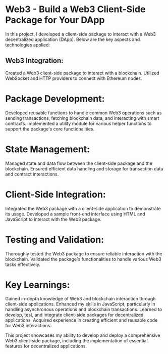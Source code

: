 # Web3 - Build a Web3 Client-Side Package for Your DApp


In this project, I developed a client-side package to interact with a Web3 decentralized application (DApp). Below are the key aspects and technologies applied:

## Web3 Integration:

Created a Web3 client-side package to interact with a blockchain.
Utilized WebSocket and HTTP providers to connect with Ethereum nodes.

# Package Development:
Developed reusable functions to handle common Web3 operations such as sending transactions, fetching blockchain data, and interacting with smart contracts.
Implemented a utility module for various helper functions to support the package's core functionalities.

# State Management:
Managed state and data flow between the client-side package and the blockchain.
Ensured efficient data handling and storage for transaction data and contract interactions.

# Client-Side Integration:
Integrated the Web3 package with a client-side application to demonstrate its usage.
Developed a sample front-end interface using HTML and JavaScript to interact with the Web3 package.

# Testing and Validation:
Thoroughly tested the Web3 package to ensure reliable interaction with the blockchain.
Validated the package's functionalities to handle various Web3 tasks effectively.

# Key Learnings:
Gained in-depth knowledge of Web3 and blockchain interaction through client-side applications.
Enhanced my skills in JavaScript, particularly in handling asynchronous operations and blockchain transactions.
Learned to develop, test, and integrate client-side packages for decentralized applications.
Acquired experience in creating efficient and reusable code for Web3 interactions.

This project showcases my ability to develop and deploy a comprehensive Web3 client-side package, including the implementation of essential features for decentralized applications.